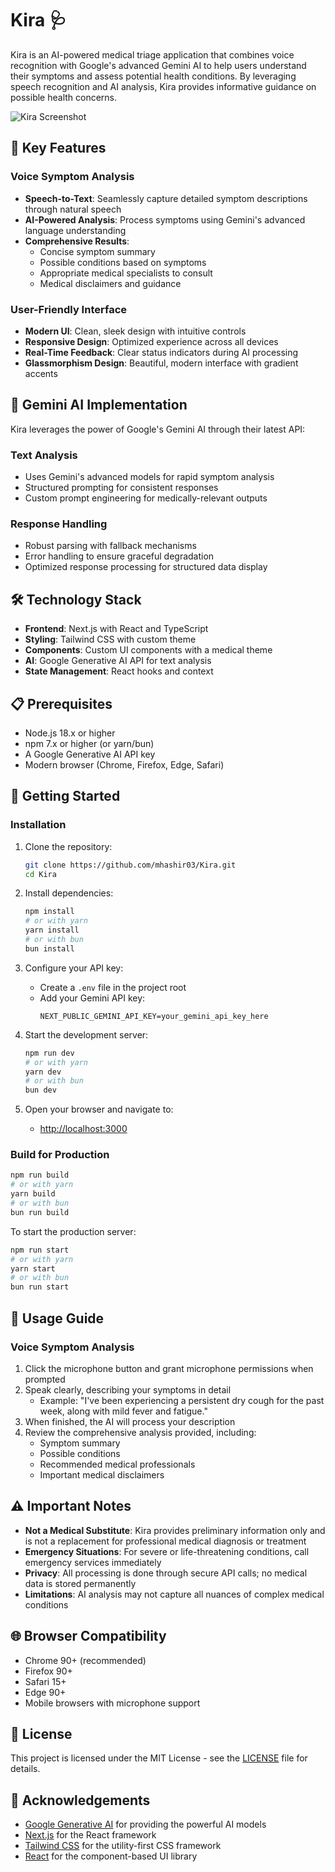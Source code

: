 # Kira 🩺

Kira is an AI-powered medical triage application that combines voice recognition with Google's advanced Gemini AI to help users understand their symptoms and assess potential health conditions. By leveraging speech recognition and AI analysis, Kira provides informative guidance on possible health concerns.

![Kira Screenshot](<img width="738" alt="Screenshot 2025-04-13 at 10 42 44 AM" src="https://github.com/user-attachments/assets/2c781c7c-234f-4044-b806-d24d4b497cd5" />
)

## 🌟 Key Features

### Voice Symptom Analysis
- **Speech-to-Text**: Seamlessly capture detailed symptom descriptions through natural speech
- **AI-Powered Analysis**: Process symptoms using Gemini's advanced language understanding
- **Comprehensive Results**:
  - Concise symptom summary
  - Possible conditions based on symptoms
  - Appropriate medical specialists to consult
  - Medical disclaimers and guidance

### User-Friendly Interface
- **Modern UI**: Clean, sleek design with intuitive controls
- **Responsive Design**: Optimized experience across all devices
- **Real-Time Feedback**: Clear status indicators during AI processing
- **Glassmorphism Design**: Beautiful, modern interface with gradient accents

## 🧠 Gemini AI Implementation

Kira leverages the power of Google's Gemini AI through their latest API:

### Text Analysis
- Uses Gemini's advanced models for rapid symptom analysis
- Structured prompting for consistent responses
- Custom prompt engineering for medically-relevant outputs

### Response Handling
- Robust parsing with fallback mechanisms
- Error handling to ensure graceful degradation
- Optimized response processing for structured data display

## 🛠️ Technology Stack

- **Frontend**: Next.js with React and TypeScript
- **Styling**: Tailwind CSS with custom theme
- **Components**: Custom UI components with a medical theme
- **AI**: Google Generative AI API for text analysis
- **State Management**: React hooks and context

## 📋 Prerequisites

- Node.js 18.x or higher
- npm 7.x or higher (or yarn/bun)
- A Google Generative AI API key
- Modern browser (Chrome, Firefox, Edge, Safari)

## 🚀 Getting Started

### Installation

1. Clone the repository:
   ```bash
   git clone https://github.com/mhashir03/Kira.git
   cd Kira
   ```

2. Install dependencies:
   ```bash
   npm install
   # or with yarn
   yarn install
   # or with bun
   bun install
   ```

3. Configure your API key:
   - Create a `.env` file in the project root
   - Add your Gemini API key:
     ```
     NEXT_PUBLIC_GEMINI_API_KEY=your_gemini_api_key_here
     ```

4. Start the development server:
   ```bash
   npm run dev
   # or with yarn
   yarn dev
   # or with bun
   bun dev
   ```

5. Open your browser and navigate to:
   - [http://localhost:3000](http://localhost:3000)

### Build for Production

```bash
npm run build
# or with yarn
yarn build
# or with bun
bun run build
```

To start the production server:

```bash
npm run start
# or with yarn
yarn start
# or with bun
bun run start
```

## 📱 Usage Guide

### Voice Symptom Analysis

1. Click the microphone button and grant microphone permissions when prompted
2. Speak clearly, describing your symptoms in detail
   - Example: "I've been experiencing a persistent dry cough for the past week, along with mild fever and fatigue."
3. When finished, the AI will process your description
4. Review the comprehensive analysis provided, including:
   - Symptom summary
   - Possible conditions
   - Recommended medical professionals
   - Important medical disclaimers

## ⚠️ Important Notes

- **Not a Medical Substitute**: Kira provides preliminary information only and is not a replacement for professional medical diagnosis or treatment
- **Emergency Situations**: For severe or life-threatening conditions, call emergency services immediately
- **Privacy**: All processing is done through secure API calls; no medical data is stored permanently
- **Limitations**: AI analysis may not capture all nuances of complex medical conditions

## 🌐 Browser Compatibility

- Chrome 90+ (recommended)
- Firefox 90+
- Safari 15+
- Edge 90+
- Mobile browsers with microphone support

## 📄 License

This project is licensed under the MIT License - see the [LICENSE](LICENSE) file for details.

## 🙏 Acknowledgements

- [Google Generative AI](https://ai.google.dev/) for providing the powerful AI models
- [Next.js](https://nextjs.org/) for the React framework
- [Tailwind CSS](https://tailwindcss.com/) for the utility-first CSS framework
- [React](https://reactjs.org/) for the component-based UI library

